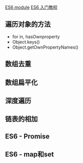 [ES6 module](http://caibaojian.com/es6/module.html)
[ES6 入门教程](https://es6.ruanyifeng.com)

## 遍历对象的方法
* for in, hasOwnproperty
* Object.keys()
* Object.getOwnPropertyNames()

## 数组去重
## 数组扁平化
## 深度遍历
## 链表的相加

## ES6 - Promise

## ES6 - map和set


